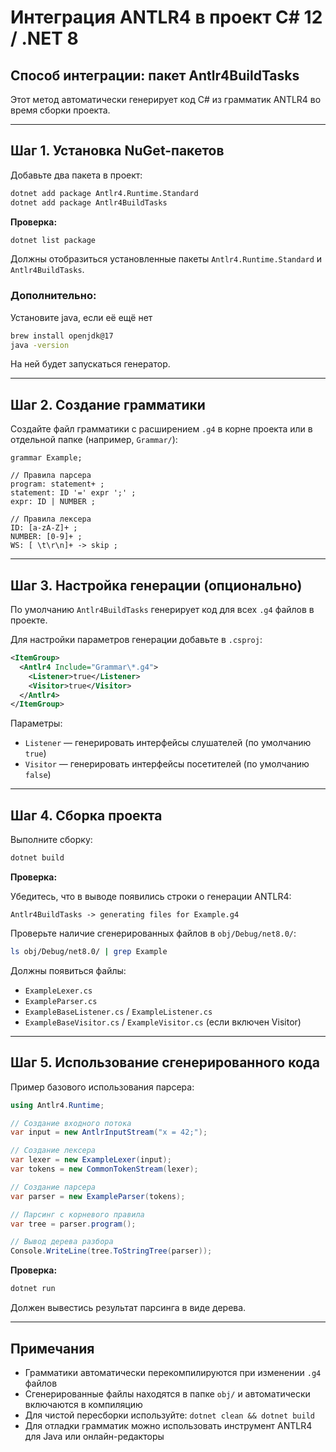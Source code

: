 # Интеграция ANTLR4 в проект C# 12 / .NET 8

## Способ интеграции: пакет Antlr4BuildTasks

Этот метод автоматически генерирует код C# из грамматик ANTLR4 во время сборки проекта.

---

## Шаг 1. Установка NuGet-пакетов

Добавьте два пакета в проект:

```bash
dotnet add package Antlr4.Runtime.Standard
dotnet add package Antlr4BuildTasks
```

**Проверка:**
```bash
dotnet list package
```

Должны отобразиться установленные пакеты `Antlr4.Runtime.Standard` и `Antlr4BuildTasks`.

### Дополнительно:

Установите java, если её ещё нет

```bash
brew install openjdk@17
java -version
```

На ней будет запускаться генератор.

---

## Шаг 2. Создание грамматики

Создайте файл грамматики с расширением `.g4` в корне проекта или в отдельной папке (например, `Grammar/`):

```antlr
grammar Example;

// Правила парсера
program: statement+ ;
statement: ID '=' expr ';' ;
expr: ID | NUMBER ;

// Правила лексера
ID: [a-zA-Z]+ ;
NUMBER: [0-9]+ ;
WS: [ \t\r\n]+ -> skip ;
```

---

## Шаг 3. Настройка генерации (опционально)

По умолчанию `Antlr4BuildTasks` генерирует код для всех `.g4` файлов в проекте.

Для настройки параметров генерации добавьте в `.csproj`:

```xml
<ItemGroup>
  <Antlr4 Include="Grammar\*.g4">
    <Listener>true</Listener>
    <Visitor>true</Visitor>
  </Antlr4>
</ItemGroup>
```

Параметры:
- `Listener` — генерировать интерфейсы слушателей (по умолчанию `true`)
- `Visitor` — генерировать интерфейсы посетителей (по умолчанию `false`)

---

## Шаг 4. Сборка проекта

Выполните сборку:

```bash
dotnet build
```

**Проверка:**

Убедитесь, что в выводе появились строки о генерации ANTLR4:
```
Antlr4BuildTasks -> generating files for Example.g4
```

Проверьте наличие сгенерированных файлов в `obj/Debug/net8.0/`:
```bash
ls obj/Debug/net8.0/ | grep Example
```

Должны появиться файлы:
- `ExampleLexer.cs`
- `ExampleParser.cs`
- `ExampleBaseListener.cs` / `ExampleListener.cs`
- `ExampleBaseVisitor.cs` / `ExampleVisitor.cs` (если включен Visitor)

---

## Шаг 5. Использование сгенерированного кода

Пример базового использования парсера:

```csharp
using Antlr4.Runtime;

// Создание входного потока
var input = new AntlrInputStream("x = 42;");

// Создание лексера
var lexer = new ExampleLexer(input);
var tokens = new CommonTokenStream(lexer);

// Создание парсера
var parser = new ExampleParser(tokens);

// Парсинг с корневого правила
var tree = parser.program();

// Вывод дерева разбора
Console.WriteLine(tree.ToStringTree(parser));
```

**Проверка:**
```bash
dotnet run
```

Должен вывестись результат парсинга в виде дерева.

---

## Примечания

- Грамматики автоматически перекомпилируются при изменении `.g4` файлов
- Сгенерированные файлы находятся в папке `obj/` и автоматически включаются в компиляцию
- Для чистой пересборки используйте: `dotnet clean && dotnet build`
- Для отладки грамматик можно использовать инструмент ANTLR4 для Java или онлайн-редакторы